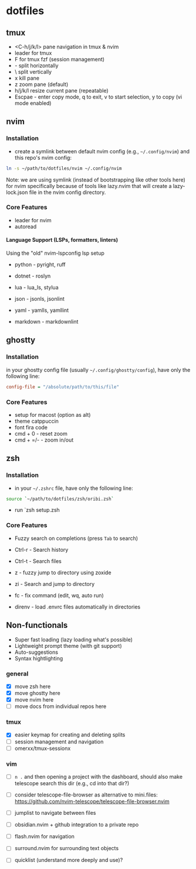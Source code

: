 # dotfiles

## tmux

- <C-h/j/k/l> pane navigation in tmux & nvim
- <C-a> leader for tmux
- <C-a>F for tmux fzf (session management)
- <C-a>- split horizontally
- <C-a>\ split vertically
- <C-a>x kill pane
- <C-a>z zoom pane (default)
- <C-a>h/j/k/l resize current pane (repeatable)
- <C-a>Escpae - enter copy mode, q to exit, v to start selection, y to copy (vi mode enabled)

## nvim

### Installation

- create a symlink between default nvim config (e.g., `~/.config/nvim`) and this repo's nvim config:
```bash
ln -s ~/path/to/dotfiles/nvim ~/.config/nvim
```

Note: we are using symlink (instead of bootstrapping like other tools here) for nvim specifically because of tools like lazy.nvim that will create a lazy-lock.json file in the nvim config directory.

### Core Features

- <space> leader for nvim
- autoread

#### Language Support (LSPs, formatters, linters)
Using the "old" nvim-lspconfig lsp setup

- python - pyright, ruff
- dotnet - roslyn

- lua - lua_ls, stylua
- json - jsonls, jsonlint
- yaml - yamlls, yamllint
- markdown - markdownlint



## ghostty

### Installation
in your ghostty config file (usually `~/.config/ghostty/config`), have only the following line:
```ini
config-file = "/absolute/path/to/this/file"
```

### Core Features
- setup for macost (option as alt)
- theme catppuccin
- font fira code
- cmd + 0 - reset zoom
- cmd + =/- - zoom in/out

## zsh

### Installation
- in your `~/.zshrc` file, have only the following line:

```zsh
source `~/path/to/dotfiles/zsh/oribi.zsh`
```

- run `zsh setup.zsh

### Core Features

- Fuzzy search on completions (press `Tab` to search)
- Ctrl-r - Search history
- Ctrl-t - Search files
- z - fuzzy jump to directory using zoxide
- zi - Search and jump to directory

- fc - fix command (edit, wq, auto run)

- direnv - load .envrc files automatically in directories

## Non-functionals

- Super fast loading (lazy loading what's possible)
- Lightweight prompt theme (with git support)
- Auto-suggestions
- Syntax hightlighting

### general

- [x] move zsh here
- [x] move ghostty here
- [x] move nvim here
- [ ] move docs from individual repos here

### tmux

- [x] easier keymap for creating and deleting splits
- [ ] session management and navigation
- [ ] omerxx/tmux-sessionx

### vim

- [ ] `n .` and then opening a project with the dashboard, should also make telescope search this
      dir (e.g., cd into that dir?)
- [ ] consider telescope-file-browser as alternative to mini.files:
      https://github.com/nvim-telescope/telescope-file-browser.nvim
- [ ] jumplist to navigate between files
- [ ] obsidian.nvim + github integration to a private repo
- [ ] flash.nvim for navigation
- [ ] surround.nvim for surrounding text objects
- [ ] quicklist (understand more deeply and use)?



